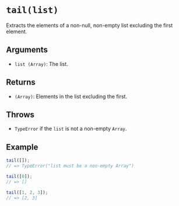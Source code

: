 # `tail(list)`

Extracts the elements of a non-null, non-empty list excluding the first element.

## Arguments

* `list (Array)`: The list.

## Returns

* `(Array)`: Elements in the list excluding the first.

## Throws

* `TypeError` if the `list` is not a non-empty `Array`.

## Example

```javascript
tail([]);
// => TypeError("list must be a non-empty Array")

tail([0]);
// => []

tail([1, 2, 3]);
// => [2, 3]
```
